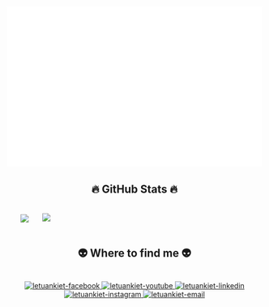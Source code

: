 <!-- letuankiet -->
<a href="#" target="_blank">
  <img src="svg/letuankiet.svg" width="1200" alt="letuankiet-official" />
</a>

<!-- <h2 align="center">🛠 Technologies and Tools 🛠</h2>
<br> -->
<!-- https://simpleicons.org/ -->
<!-- <span><img src="https://img.shields.io/badge/JavaScript-282C34?logo=javascript&logoColor=F7DF1E" alt="JavaScript logo" title="JavaScript" height="25" /></span>
&nbsp;
<span><img src="https://img.shields.io/badge/TypeScript-282C34?logo=typescript&logoColor=3178C6" alt="TypeScript logo" title="TypeScript" height="25" /></span>
&nbsp;
<span><img src="https://img.shields.io/badge/ReactJS-282C34?logo=react&logoColor=61DAFB" alt="ReactJS logo" title="ReactJS" height="25" /></span>
&nbsp;
<span><img src="https://img.shields.io/badge/Redux-282C34?logo=redux&logoColor=764ABC" alt="Redux logo" title="Redux" height="25" /></span>
&nbsp;
<span><img src="https://img.shields.io/badge/Vue.js-282C34?logo=vue.js&logoColor=4FC08D" alt="Vue.js logo" title="Vue.js" height="25" /></span>
&nbsp;
<span><img src="https://img.shields.io/badge/Nuxt.js-282C34?logo=nuxt.js&logoColor=4FC08D" alt="Nuxt.js logo" title="Nuxt.js" height="25" /></span>
&nbsp;
<span><img src="https://img.shields.io/badge/Node.js-282C34?logo=node.js&logoColor=00F200" alt="Node.js logo" title="Node.js" height="25" /></span>
&nbsp;
<span><img src="https://img.shields.io/badge/Express-282C34?logo=express&logoColor=FFFFFF" alt="Express.js logo" title="Express.js" height="25" /></span>
&nbsp;
<span><img src="https://img.shields.io/badge/MongoDB-282C34?logo=mongodb&logoColor=47A248" alt="MongoDB logo" title="MongoDB" height="25" /></span>
&nbsp;
<span><img src="https://img.shields.io/badge/Tailwind%20CSS-282C34?logo=tailwind-css&logoColor=38B2AC" alt="TailwindCSS logo" title="TailwindCSS" height="25" /></span>
&nbsp;
<span><img src="https://img.shields.io/badge/Three.js-282C34?logo=three.js&logoColor=FFFFFF" alt="Three.js logo" title="Three.js" height="25" /></span>
&nbsp;
<span><img src="https://img.shields.io/badge/HTML5-282C34?logo=html5&logoColor=E34F26" alt="HTML5 logo" title="HTML5" height="25" /></span>
&nbsp;
<span><img src="https://img.shields.io/badge/CSS3-282C34?logo=css3&logoColor=1572B6" alt="CSS3 logo" title="CSS3" height="25" /></span>
&nbsp;
<span><img src="https://img.shields.io/badge/Sass-282C34?logo=sass&logoColor=CC6699" alt="SASS logo" title="SASS" height="25" /></span>
&nbsp;
<span><img src="https://img.shields.io/badge/Bootstrap-282C34?logo=bootstrap&logoColor=7952B3" alt="Bootstrap logo" title="Bootstrap" height="25" /></span>
&nbsp;
<span><img src="https://img.shields.io/badge/ESLint-282C34?logo=eslint&logoColor=4B32C3" alt="ESLint logo" title="ESLint" height="25" /></span>
&nbsp;
<span><img src="https://img.shields.io/badge/git-282C34?logo=git&logoColor=F05032" alt="git logo" title="git" height="25" /></span>
&nbsp;
<span><img src="https://img.shields.io/badge/VS%20Code-282C34?logo=visual-studio-code&logoColor=007ACC" alt="Visual Studio Code logo" title="Visual Studio Code" height="25" /></span>
&nbsp;
<span><img src="https://img.shields.io/badge/Firebase-282C34?logo=firebase&logoColor=FFCA28" alt="Firebase logo" title="Firebase" height="25" /></span>
&nbsp;
<span><img src="https://img.shields.io/badge/WordPress-282C34?logo=wordPress&logoColor=21759B" alt="WordPress logo" title="WordPress" height="25" /></span>
&nbsp; -->

<br>
<h2 align="center">🔥 GitHub Stats 🔥</h2>
<!-- https://github.com/anuraghazra/github-readme-stats -->
<br>
<div align=center>
  <a href="#" title="letuankiet">
    <img width="315" align="center" src="https://github-readme-stats.vercel.app/api/top-langs/?username=LeTuanKiet29102002&hide=c%23,powershell,Mathematica,Ruby,Objective-C,Objective-C%2b%2b,Cuda&title_color=61dafb&text_color=ffffff&icon_color=61dafb&bg_color=20232a&langs_count=8&layout=compact&border_color=61dafb&hide_border=true" />
  </a>
  <a href="#" title="letuankiet">
    <img align="right" width="434" src="https://github-readme-stats.vercel.app/api?username=LeTuanKiet29102002&show_icons=true&theme=react&border_color=61dafb&hide_border=true" />
  </a>
</div>

<!-- ![snake animation](https://github.com/LeTuanKiet29102002/LeTuanKiet29102002/blob/output/github-contribution-grid-snake2.svg) -->
<!-- ![Snake animation      ](https://github.com/LeTuanKiet29102002/LeTuanKiet29102002/blob/output/github-contribution-grid-snake.svg) -->
<!-- ![gitartwork](https://github.com/LeTuanKiet29102002/LeTuanKiet29102002/blob/main/gitartwork.svg) -->
<br>
<h2 align="center">👽 Where to find me 👽</h2>
<br>
<!-- https://icons8.com -->
<div align="center">
  <a href="https://facebook.com/letuankiet" target="blank">
    <img src="https://img.icons8.com/bubbles/100/000000/facebook-new.png" alt="letuankiet-facebook" />
  </a>
  <a href="https://www.youtube.com/c/letuankietOfficial" target="blank">
    <img src="https://img.icons8.com/bubbles/100/000000/youtube-squared.png" alt="letuankiet-youtube" />
  </a>
  <a href="https://www.linkedin.com/in/letuankiet" target="blank">
    <img src="https://img.icons8.com/bubbles/100/000000/linkedin.png" alt="letuankiet-linkedin" />
  </a>
  <a href="https://instagram.com/letuankiet" target="blank">
    <img src="https://img.icons8.com/bubbles/100/000000/instagram.png" alt="letuankiet-instagram" />
  </a>
  <a href="mailto:letuankiet.official@gmail.com" target="top">
    <img src="https://img.icons8.com/bubbles/100/000000/apple-mail.png" alt="letuankiet-email" />
  </a>
</div>

<br>

